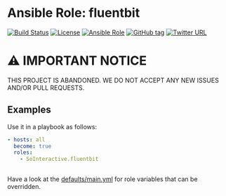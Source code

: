 Ansible Role: fluentbit
=======================
[![Build Status](https://travis-ci.org/SoInteractive/ansible-fluentbit.svg?branch=master)](https://travis-ci.org/SoInteractive/ansible-fluentbit) 
[![License](https://img.shields.io/badge/license-MIT%20License-brightgreen.svg)](https://opensource.org/licenses/MIT) 
[![Ansible Role](https://img.shields.io/badge/ansible%20role-SoInteractive.fluentbit-blue.svg)](https://galaxy.ansible.com/SoInteractive/fluentbit/) 
[![GitHub tag](https://img.shields.io/github/tag/sointeractive/ansible-fluentbit.svg)](https://github.com/SoInteractive/ansible-fluentbit/tags) 
[![Twitter URL](https://img.shields.io/twitter/follow/sointeractive.svg?style=social&label=Follow%20%40SoInteractive)](https://twitter.com/sointeractive)

# :warning: IMPORTANT NOTICE

THIS PROJECT IS ABANDONED. WE DO NOT ACCEPT ANY NEW ISSUES AND/OR PULL REQUESTS.


Examples
--------
Use it in a playbook as follows:
```yaml
- hosts: all
  become: true
  roles:
    - SoInteractive.fluentbit
  
```

Have a look at the [defaults/main.yml](defaults/main.yml) for role variables
that can be overridden.
